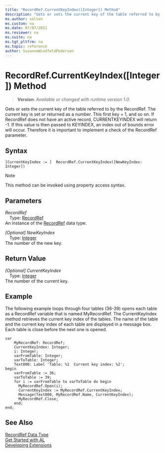 ```yaml
---
title: "RecordRef.CurrentKeyIndex([Integer]) Method"
description: "Gets or sets the current key of the table referred to by the RecordRef."
ms.author: solsen
ms.custom: na
ms.date: 07/07/2021
ms.reviewer: na
ms.suite: na
ms.tgt_pltfrm: na
ms.topic: reference
author: SusanneWindfeldPedersen
---
```

[//]: # (START>DO_NOT_EDIT)
[//]: # (IMPORTANT:Do not edit any of the content between here and the END>DO_NOT_EDIT.)
[//]: # (Any modifications should be made in the .xml files in the ModernDev repo.)
# RecordRef.CurrentKeyIndex([Integer]) Method
> **Version**: _Available or changed with runtime version 1.0._

Gets or sets the current key of the table referred to by the RecordRef. The current key is set or returned as a number. This first key = 1, and so on. If RecordRef does not have an active record, CURRENTKEYINDEX will return -1. If this value is then passed to KEYINDEX, an index out of bounds error will occur. Therefore it is important to implement a check of the RecordRef parameter.


## Syntax
```AL
[CurrentKeyIndex := ]  RecordRef.CurrentKeyIndex([NewKeyIndex: Integer])
```
> [!NOTE]
> This method can be invoked using property access syntax.
## Parameters
*RecordRef*  
&emsp;Type: [RecordRef](recordref-data-type.md)  
An instance of the [RecordRef](recordref-data-type.md) data type.  

*[Optional] NewKeyIndex*  
&emsp;Type: [Integer](../integer/integer-data-type.md)  
The number of the new key.  


## Return Value
*[Optional] CurrentKeyIndex*  
&emsp;Type: [Integer](../integer/integer-data-type.md)  
The number of the current key.


[//]: # (IMPORTANT: END>DO_NOT_EDIT)

## Example  
 The following example loops through four tables \(36-39\) opens each table as a RecordRef variable that is named MyRecordRef. The CurrentKeyIndex method retrieves the current key index of the tables. The name of the table and the current key index of each table are displayed in a message box. Each table is close before the next one is opened. 

```al
var
    MyRecordRef: RecordRef;
    CurrentKeyIndex: Integer;
    i: Integer;
    varFromTable: Integer;
    varToTable: Integer;
    Text000: Label 'Table: %1  Current key index: %2';
begin
    varFromTable := 36;  
    varToTable := 39;  
    for i := varFromTable to varToTable do begin  
      MyRecordRef.Open(i);  
      CurrentKeyIndex := MyRecordRef.CurrentKeyIndex;  
      Message(Text000, MyRecordRef.Name, CurrentKeyIndex);  
      MyRecordRef.Close;  
    end;  
end;
```  
  

## See Also
[RecordRef Data Type](recordref-data-type.md)  
[Get Started with AL](../../devenv-get-started.md)  
[Developing Extensions](../../devenv-dev-overview.md)